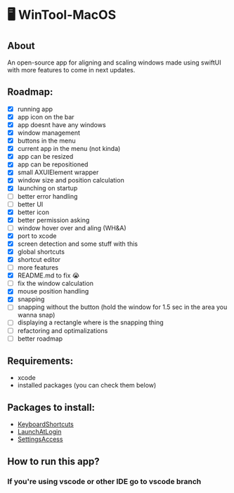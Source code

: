 # 🖥️ WinTool-MacOS
## About
An open-source app for aligning and scaling windows made using swiftUI with more features to come in next updates.
## Roadmap:
- [x] running app
- [x] app icon on the bar
- [x] app doesnt have any windows
- [x] window management
- [x] buttons in the menu
- [x] current app in the menu (not kinda)
- [x] app can be resized
- [x] app can be repositioned
- [x] small AXUIElement wrapper
- [x] window size and position calculation
- [x] launching on startup
- [ ] better error handling
- [ ] better UI
- [x] better icon
- [x] better permission asking
- [ ] window hover over and aling (WH&A)
- [x] port to xcode
- [x] screen detection and some stuff with this
- [x] global shortcuts
- [x] shortcut editor
- [ ] more features
- [x] README.md to fix 😭
- [ ] fix the window calculation
- [x] mouse position handling
- [x] snapping
- [ ] snapping without the button (hold the window for 1.5 sec in the area you wanna snap)
- [ ] displaying a rectangle where is the snapping thing
- [ ] refactoring and optimalizations
- [ ] better roadmap
## Requirements:
- xcode
- installed packages (you can check them below)
## Packages to install:
- [KeyboardShortcuts](https://github.com/sindresorhus/KeyboardShortcuts)
- [LaunchAtLogin](https://github.com/sindresorhus/LaunchAtLogin-modern)
- [SettingsAccess](https://github.com/orchetect/SettingsAccess)
## How to run this app?
### If you're using vscode or other IDE go to vscode branch
